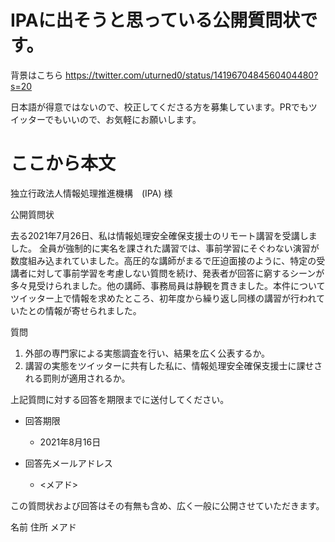 # IPAに出そうと思っている公開質問状です。

背景はこちら https://twitter.com/uturned0/status/1419670484560404480?s=20

日本語が得意ではないので、校正してくださる方を募集しています。PRでもツイッターでもいいので、お気軽にお願いします。



# ここから本文


独立行政法人情報処理推進機構　(IPA) 様

公開質問状

去る2021年7月26日、私は情報処理安全確保支援士のリモート講習を受講しました。
全員が強制的に実名を課された講習では、事前学習にそぐわない演習が数度組み込まれていました。高圧的な講師がまるで圧迫面接のように、特定の受講者に対して事前学習を考慮しない質問を続け、発表者が回答に窮するシーンが多々見受けられました。他の講師、事務局員は静観を貫きました。本件についてツイッター上で情報を求めたところ、初年度から繰り返し同様の講習が行われていたとの情報が寄せられました。

質問

1. 外部の専門家による実態調査を行い、結果を広く公表するか。
2. 講習の実態をツイッターに共有した私に、情報処理安全確保支援士に課せされる罰則が適用されるか。

上記質問に対する回答を期限までに送付してください。

- 回答期限
    - 2021年8月16日

- 回答先メールアドレス
    - <メアド>

この質問状および回答はその有無も含め、広く一般に公開させていただきます。


名前
住所
メアド
